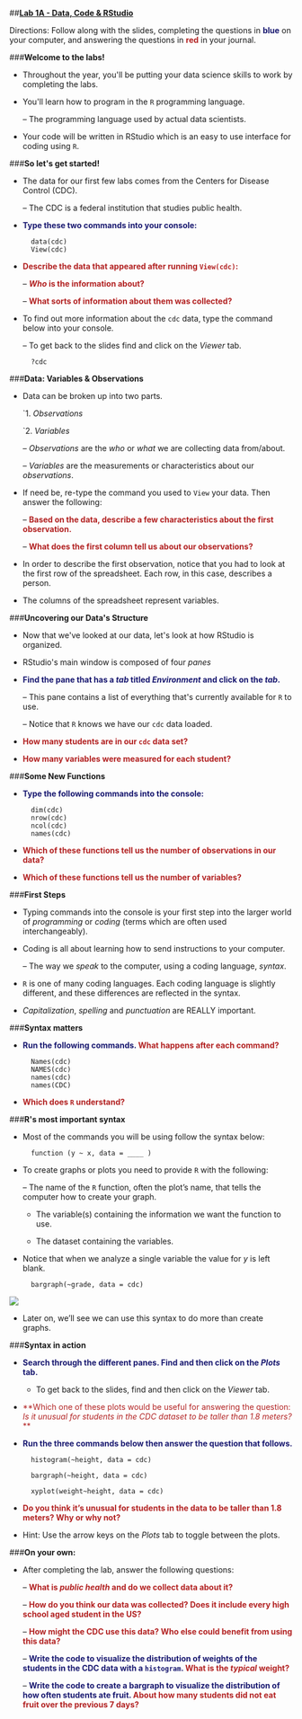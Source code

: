 ##**<u>Lab 1A - Data, Code & RStudio</u>**

Directions: Follow along with the slides, completing the questions in <span style="color:midnightblue;">**blue**</span> on your computer, and answering the questions in <span style="color:firebrick;">**red**</span> in your journal.

###**Welcome to the labs!**

* Throughout the year, you'll be putting your data science skills to work by completing the labs.

* You'll learn how to program in the ```R``` programming language.

    – The programming language used by actual data scientists.

* Your code will be written in RStudio which is an easy to use interface for coding using ```R```.

###**So let's get started!**

* The data for our first few labs comes from the Centers for Disease Control (CDC).

    – The CDC is a federal institution that studies public health.

* <span style="color:midnightblue;">**Type these two commands into your console:**</span>

        data(cdc)
        View(cdc)


* <span style="color:firebrick;">**Describe the data that appeared after running ```View(cdc)```:**</span>

    – <span style="color:firebrick;">***Who* is the information about?**</span>

    – <span style="color:firebrick;">**What sorts of information about them was collected?**</span>

* To find out more information about the ```cdc``` data, type the command below into your console.

    – To get back to the slides find and click on the *Viewer* tab.

        ?cdc

###**Data: Variables & Observations**

* Data can be broken up into two parts.

    `1. *Observations*

    `2. *Variables*

    – *Observations* are the *who* or *what* we are collecting data from/about.

    – *Variables* are the measurements or characteristics about our *observations*.

* If need be, re-type the command you used to ```View``` your data. Then answer the following:

    – <span style="color:firebrick;">**Based on the data, describe a few characteristics about the first observation.**</span>

    – <span style="color:firebrick;">**What does the first column tell us about our observations?**</span>

* In order to describe the first observation, notice that you had to look at the first row of the spreadsheet. Each row, in this case, describes a person.

* The columns of the spreadsheet represent variables.

###**Uncovering our Data's Structure**

* Now that we've looked at our data, let's look at how RStudio is organized.

* RStudio's main window is composed of four *panes*

* <span style="color:midnightblue;">**Find the pane that has a *tab* titled *Environment* and click on the *tab*.**</span>

    – This pane contains a list of everything that's currently available for ```R``` to use.

    – Notice that ```R``` knows we have our ```cdc``` data loaded.

* <span style="color:firebrick;">**How many students are in our ```cdc``` data set?**</span>

* <span style="color:firebrick;">**How many variables were measured for each student?**</span>

###**Some New Functions**

* <span style="color:midnightblue;">**Type the following commands into the console:**</span>

        dim(cdc)
        nrow(cdc)
        ncol(cdc)
        names(cdc)

* <span style="color:firebrick;">**Which of these functions tell us the number of observations in our data?**</span>

* <span style="color:firebrick;">**Which of these functions tell us the number of variables?**</span>

###**First Steps**

* Typing commands into the console is your first step into the larger world of *programming* or
*coding* (terms which are often used interchangeably).

* Coding is all about learning how to send instructions to your computer.

    – The way we *speak* to the computer, using a coding language, *syntax*.

* ```R``` is one of many coding languages. Each coding language is slightly different, and these differences are reflected in the syntax.    

* *Capitalization*, *spelling* and *punctuation* are REALLY important.

###**Syntax matters**

* <span style="color:midnightblue;">**Run the following commands.</span> <span style="color:firebrick;">What happens after each command?** </span>

        Names(cdc)
        NAMES(cdc)
        names(cdc)
        names(CDC)

* <span style="color:firebrick;">**Which does ```R``` understand?**</span>

###**R's most important syntax**

* Most of the commands you will be using follow the syntax below:

        function (y ~ x, data = ____ )

* To create graphs or plots you need to provide ```R``` with the following:

    – The name of the ```R``` function, often the plot’s name, that tells the computer how to create your graph.

    - The variable(s) containing the information we want the function to use.

    - The dataset containing the variables.

* Notice that when we analyze a single variable the value for *y* is left blank.

        bargraph(~grade, data = cdc)

<img src="../../img/1xa0a.png" />

* Later on, we’ll see we can use this syntax to do more than create graphs.

###**Syntax in action**

* <span style="color:midnightblue;">**Search through the different panes. Find and then click on the *Plots* tab.**</span>

    - To get back to the slides, find and then click on the *Viewer* tab.

* <span style="color:firebrick;">**Which one of these plots would be useful for answering the question: *Is it unusual for students in the CDC dataset to be taller than 1.8 meters?* **</span>

* <span style="color:midnightblue;">**Run the three commands below then answer the question that follows.**</span>

        histogram(~height, data = cdc)

        bargraph(~height, data = cdc)

        xyplot(weight~height, data = cdc)

* <span style="color:firebrick;">**Do you think it’s unusual for students in the data to be taller than 1.8 meters? Why or why not?**</span>

* Hint: Use the arrow keys on the *Plots* tab to toggle between the plots.

###**On your own:**

* After completing the lab, answer the following questions:

    – <span style="color:firebrick;">**What is *public health* and do we collect data about it?**</span>

    – <span style="color:firebrick;">**How do you think our data was collected? Does it include every high school aged student in the US?** </span>

    – <span style="color:firebrick;">**How might the CDC use this data? Who else could benefit from using this data?**</span>

    – <span style="color:midnightblue;">**Write the code to visualize the distribution of weights of the students in the CDC data with a ```histogram```.</span> <span style="color:firebrick;">What is the *typical* weight?**</span>

    – <span style="color:midnightblue;">**Write the code to create a bargraph to visualize the distribution of how often students ate fruit.</span> <span style="color:firebrick;">About how many students did not eat fruit over the previous 7 days?**</span>